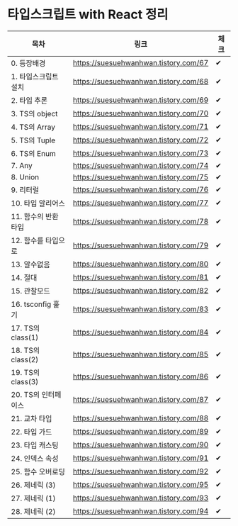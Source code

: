 # 타입스크립트 with React 정리
목차|링크|체크|
|------|---|---|
|0. 등장배경|https://suesuehwanhwan.tistory.com/67|✔|
|1. 타입스크립트 설치|https://suesuehwanhwan.tistory.com/68|✔|
|2. 타입 추론|https://suesuehwanhwan.tistory.com/69|✔|
|3. TS의 object|https://suesuehwanhwan.tistory.com/70|✔|
|4. TS의 Array|https://suesuehwanhwan.tistory.com/71|✔|
|5. TS의 Tuple|https://suesuehwanhwan.tistory.com/72|✔|
|6. TS의 Enum|https://suesuehwanhwan.tistory.com/73|✔|
|7. Any|https://suesuehwanhwan.tistory.com/74|✔|
|8. Union|https://suesuehwanhwan.tistory.com/75|✔|
|9. 리터럴|https://suesuehwanhwan.tistory.com/76|✔|
|10. 타입 알리어스|https://suesuehwanhwan.tistory.com/77|✔|
|11. 함수의 반환 타입|https://suesuehwanhwan.tistory.com/78|✔|
|12. 함수를 타입으로|https://suesuehwanhwan.tistory.com/79|✔|
|13. 알수없음|https://suesuehwanhwan.tistory.com/80|✔|
|14. 절대|https://suesuehwanhwan.tistory.com/81|✔|
|15. 관찰모드|https://suesuehwanhwan.tistory.com/82|✔|
|16. tsconfig 훑기|https://suesuehwanhwan.tistory.com/83|✔|
|17. TS의 class(1)|https://suesuehwanhwan.tistory.com/84|✔|
|18. TS의 class(2)|https://suesuehwanhwan.tistory.com/85|✔|
|19. TS의 class(3)|https://suesuehwanhwan.tistory.com/86|✔|
|20. TS의 인터페이스|https://suesuehwanhwan.tistory.com/87|✔|
|21. 교차 타입|https://suesuehwanhwan.tistory.com/88|✔|
|22. 타입 가드|https://suesuehwanhwan.tistory.com/89|✔|
|23. 타입 캐스팅|https://suesuehwanhwan.tistory.com/90|✔|
|24. 인덱스 속성|https://suesuehwanhwan.tistory.com/91|✔|
|25. 함수 오버로딩|https://suesuehwanhwan.tistory.com/92|✔|
|26. 제네릭 (3)|https://suesuehwanhwan.tistory.com/95|✔|
|27. 제네릭 (1)|https://suesuehwanhwan.tistory.com/93|✔|
|28. 제네릭 (2)|https://suesuehwanhwan.tistory.com/94|✔|

















